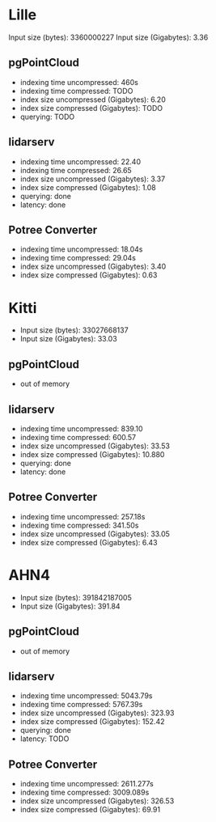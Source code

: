 # Lille
Input size (bytes): 3360000227
Input size (Gigabytes): 3.36

## pgPointCloud
- indexing time uncompressed: 460s
- indexing time compressed: TODO
- index size uncompressed (Gigabytes): 6.20
- index size compressed (Gigabytes): TODO
- querying: TODO

## lidarserv
- indexing time uncompressed: 22.40
- indexing time compressed: 26.65
- index size uncompressed (Gigabytes): 3.37
- index size compressed (Gigabytes): 1.08
- querying: done
- latency: done

## Potree Converter
- indexing time uncompressed: 18.04s
- indexing time compressed: 29.04s
- index size uncompressed (Gigabytes): 3.40
- index size compressed (Gigabytes): 0.63


# Kitti
- Input size (bytes): 33027668137
- Input size (Gigabytes): 33.03

## pgPointCloud
- out of memory

## lidarserv
- indexing time uncompressed: 839.10
- indexing time compressed: 600.57
- index size uncompressed (Gigabytes): 33.53
- index size compressed (Gigabytes): 10.880
- querying: done
- latency: done

## Potree Converter
- indexing time uncompressed: 257.18s
- indexing time compressed: 341.50s
- index size uncompressed (Gigabytes): 33.05
- index size compressed (Gigabytes): 6.43


# AHN4
- Input size (bytes): 391842187005
- Input size (Gigabytes): 391.84

## pgPointCloud 
- out of memory

## lidarserv
- indexing time uncompressed: 5043.79s
- indexing time compressed: 5767.39s
- index size uncompressed (Gigabytes):  323.93
- index size compressed (Gigabytes): 152.42
- querying: done
- latency: TODO

## Potree Converter
- indexing time uncompressed: 2611.277s
- indexing time compressed: 3009.089s
- index size uncompressed (Gigabytes): 326.53
- index size compressed (Gigabytes): 69.91